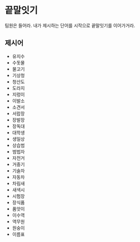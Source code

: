 # 끝말잇기

팀원은 들어라. 내가 제시하는 단어를 시작으로 끝말잇기를 이어가거라.



## 제시어

- 유지수
- 수돗물
- 물고기
- 기상청
- 청산도
- 도라지
- 지렁이
- 이발소
- 소견서
- 서랍장
- 장발장
- 장독대
- 대학생
- 생일상
- 상습범
- 범법자
- 자전거
- 거중기
- 기술자
- 자동차
- 차림새
- 새색시
- 시험장
- 장식품
- 품앗이
- 이수역
- 역무원
- 원숭이
- 이름표